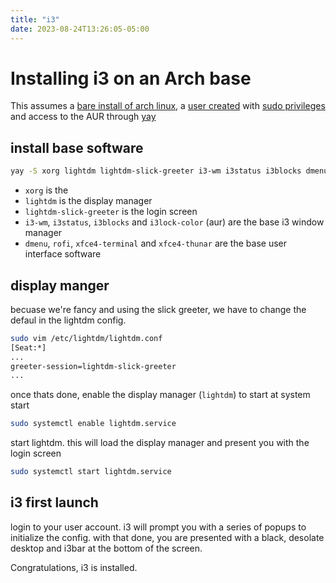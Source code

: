 ```yaml
---
title: "i3"
date: 2023-08-24T13:26:05-05:00
---
```


# Installing i3 on an Arch base

This assumes a [bare install of arch linux](../install/#1-boot-to-iso), a [user created](../install/#create-user) with [sudo privileges](../install/#sudo-privileges) and access to the AUR through [yay](../install/#installing-yayaur-access)

## install base software
```bash
yay -S xorg lightdm lightdm-slick-greeter i3-wm i3status i3blocks dmenu rofi xfce4-terminal xfce4-thunar i3lock-color
```
- `xorg` is the 
- `lightdm` is the display manager
- `lightdm-slick-greeter` is the login screen 
- `i3-wm`, `i3status`, `i3blocks` and `i3lock-color` (aur) are the base i3 window manager
- `dmenu`, `rofi`, `xfce4-terminal` and `xfce4-thunar` are the base user interface software 

## display manger 
becuase we're fancy and using the slick greeter, we have to change the defaul in the lightdm config.
```bash
sudo vim /etc/lightdm/lightdm.conf
[Seat:*]
...
greeter-session=lightdm-slick-greeter
...
```
once thats done, enable the display manager (`lightdm`) to start at system start
```bash
sudo systemctl enable lightdm.service
```
start lightdm. this will load the display manager and present you with the login screen
```bash
sudo systemctl start lightdm.service
```

## i3 first launch
login to your user account. i3 will prompt you with a series of popups to initialize the config. with that done, you are presented with a black, desolate desktop and i3bar at the bottom of the screen.

Congratulations, i3 is installed. 